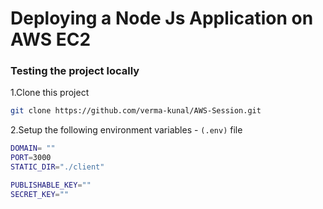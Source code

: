 # Deploying a Node Js Application on AWS EC2

### Testing the project locally
1.Clone this project
 ```bash
git clone https://github.com/verma-kunal/AWS-Session.git
```
2.Setup the following environment variables - ```(.env)``` file
```bash
DOMAIN= ""
PORT=3000
STATIC_DIR="./client"

PUBLISHABLE_KEY=""
SECRET_KEY=""
```
